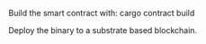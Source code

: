 Build the smart contract with:
cargo contract build

Deploy the binary to a substrate based blockchain.
